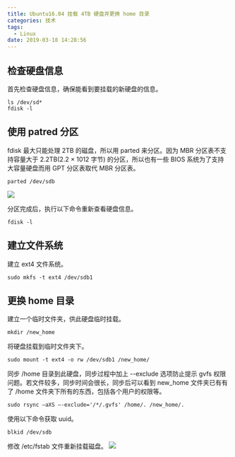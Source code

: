 ```yaml
---
title: Ubuntu16.04 挂载 4TB 硬盘并更换 home 目录
categories: 技术
tags:
  - Linux
date: 2019-03-18 14:28:56
---
```


## 检查硬盘信息
首先检查硬盘信息，确保能看到要挂载的新硬盘的信息。
```
ls /dev/sd*
fdisk -l 
```

## 使用 patred 分区
fdisk 最大只能处理 2TB 的磁盘，所以用 parted 来分区。因为 MBR 分区表不支持容量大于 2.2TB(2.2 × 1012 字节) 的分区，所以也有一些 BIOS 系统为了支持大容量硬盘而用 GPT 分区表取代 MBR 分区表。
```
parted /dev/sdb
```

![](/img/260_parted_1.jpg)


分区完成后，执行以下命令重新查看硬盘信息。
```
fdisk -l
```

## 建立文件系统
建立 ext4 文件系统。
```
sudo mkfs -t ext4 /dev/sdb1
```

## 更换 home 目录
建立一个临时文件夹，供此硬盘临时挂载。
```
mkdir /new_home
```

将硬盘挂载到临时文件夹下。
```
sudo mount -t ext4 -o rw /dev/sdb1 /new_home/
```

同步 /home 目录到此硬盘，同步过程中加上 --exclude 选项防止提示 gvfs 权限问题。若文件较多，同步时间会很长，同步后可以看到 new_home 文件夹已有有了 /home 文件夹下所有的东西，包括各个用户的权限等。
```
sudo rsync –aXS –-exclude='/*/.gvfs' /home/. /new_home/.
```

使用以下命令获取 uuid。
```
blkid /dev/sdb
```

修改 /etc/fstab 文件重新挂载磁盘。
![](/img/260_patred_2.png)
